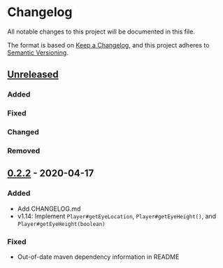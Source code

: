 # Changelog
All notable changes to this project will be documented in this file.

The format is based on [Keep a Changelog](https://keepachangelog.com/en/1.0.0/),
and this project adheres to [Semantic Versioning](https://semver.org/spec/v2.0.0.html).

## [Unreleased]
### Added
### Fixed
### Changed
### Removed

## [0.2.2] - 2020-04-17
### Added
- Add CHANGELOG.md
- v1.14: Implement `Player#getEyeLocation`, `Player#getEyeHeight()`, and `Player#getEyeHeight(boolean)`

### Fixed
- Out-of-date maven dependency information in README

[Unreleased]: https://github.com/seeseemelk/MockBukkit
[0.2.2]: https://search.maven.org/artifact/com.github.seeseemelk/MockBukkit-v1.14/0.2.2/jar
[0.2.1]: https://search.maven.org/artifact/com.github.seeseemelk/MockBukkit-v1.14/0.2.1/jar
